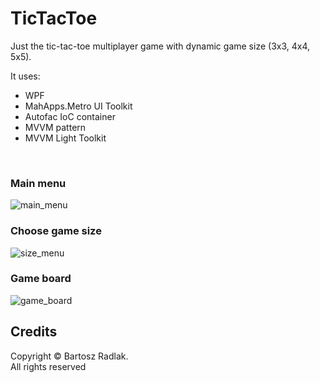 # TicTacToe

Just the tic-tac-toe multiplayer game with dynamic game size (3x3, 4x4, 5x5).
</br>

It uses:
* WPF 
* MahApps.Metro UI Toolkit
* Autofac IoC container
* MVVM pattern
* MVVM Light Toolkit

</br>

### Main menu
![main_menu](https://github.com/bradlak/TicTacToe/blob/master/Screenshots/main.jpg)

### Choose game size
![size_menu](https://github.com/bradlak/TicTacToe/blob/master/Screenshots/size.jpg)

### Game board
![game_board](https://github.com/bradlak/TicTacToe/blob/master/Screenshots/game.jpg)


## Credits
Copyright &copy; Bartosz Radlak.</br> All rights reserved

